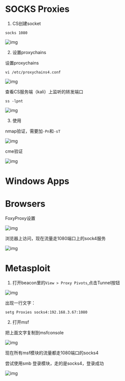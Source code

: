 # SOCKS Proxies

1. CS创建socket
```
socks 1080
```

![img](1659515539543.jpg)

2. 设置proxychains

设置proxychains
```
vi /etc/proxychains4.conf
```

![img](1659515683605.jpg)

查看CS服务端（kali）上监听的转发端口

```
ss -lpnt
```

![img](1659515773959.jpg)

3. 使用

nmap验证，需要加```-Pn```和```-sT```

![img](1659516222390.jpg)

cme验证

![img](1659518671269.jpg)


# Windows Apps


# Browsers

FoxyProxy设置

![img](1659519528397.jpg)

浏览器上访问，现在流量走1080端口上的sock4服务

![img](1659519619361.jpg)


# Metasploit

1. 打开beacon里的```View > Proxy Pivots```,点击Tunnel按钮

![img](1659519840063.jpg)

出现一行文字：
```
setg Proxies socks4:192.168.3.67:1080
```

2. 打开msf

把上面文字复制到msfconsole

![img](1659520016347.jpg)

现在所有msf模块的流量都走1080端口的socks4

尝试使用smb 登录模块，走的是socks4，登录成功

![img](1659520233753.jpg)



